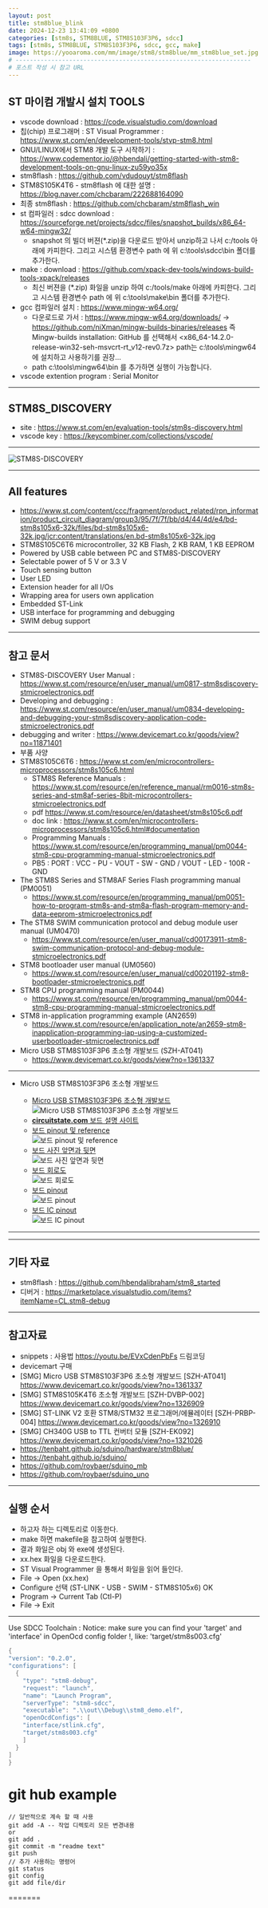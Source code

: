 ```yaml
---
layout: post
title: stm8blue_blink
date: 2024-12-23 13:41:09 +0800
categories: [stm8s, STM8BLUE, STM8S103F3P6, sdcc]
tags: [stm8s, STM8BLUE, STM8S103F3P6, sdcc, gcc, make]
image: https://yooaroma.com/mm/image/stm8/stm8blue/mm_stm8blue_set.jpg
# ------------------------------------------------------------------
# 포스트 작성 시 참고 URL
---
```


## ST 마이컴 개발시 설치 TOOLS

- vscode download : <https://code.visualstudio.com/download>
- 칩(chip) 프로그래머 : ST Visual Programmer : <https://www.st.com/en/development-tools/stvp-stm8.html>
- GNU/LINUX에서 STM8 개발 도구 시작하기 : <https://www.codementor.io/@hbendali/getting-started-with-stm8-development-tools-on-gnu-linux-zu59yo35x>
- stm8flash : <https://github.com/vdudouyt/stm8flash>
- STM8S105K4T6 - stm8flash 에 대한 설명 : <https://blog.naver.com/chcbaram/222688164090>
- 최종 stm8flash : <https://github.com/chcbaram/stm8flash_win>
- st 컴파일러 : sdcc download : <https://sourceforge.net/projects/sdcc/files/snapshot_builds/x86_64-w64-mingw32/>
  - snapshot 의 빌더 버젼(\*.zip)을 다운로드 받아서 unzip하고 나서 c:/tools 아래에 카피한다. 그리고 시스템 환경변수 path 에 위 c:\tools\sdcc\bin 폴더를 추가한다.
- make : download : <https://github.com/xpack-dev-tools/windows-build-tools-xpack/releases>
  - 최신 버젼을 (\*.zip) 화일을 unzip 하여 c:/tools/make 아래에 카피한다. 그리고 시스템 환경변수 path 에 위 c:\tools\make\bin 폴더를 추가한다.
- gcc 컴파일러 설치 : <https://www.mingw-w64.org/>
  - 다운로드로 가서 : <https://www.mingw-w64.org/downloads/> -> <https://github.com/niXman/mingw-builds-binaries/releases> 즉 Mingw-builds installation: GitHub 를 선택해서
    <x86_64-14.2.0-release-win32-seh-msvcrt-rt_v12-rev0.7z> path는 c:\tools\mingw64 에 설치하고 사용하기를 권장...
  - path c:\tools\mingw64\bin 를 추가하면 실행이 가능합니다.
- vscode extention program : Serial Monitor

---

## STM8S_DISCOVERY

- site : <https://www.st.com/en/evaluation-tools/stm8s-discovery.html>
- vscode key : <https://keycombiner.com/collections/vscode/>

---

![STM8S-DISCOVERY](https://www.st.com/bin/ecommerce/api/image.PF247087.en.feature-description-include-personalized-no-cpn-large.jpg)

---

## All features

- <https://www.st.com/content/ccc/fragment/product_related/rpn_information/product_circuit_diagram/group3/95/7f/7f/bb/d4/44/4d/e4/bd-stm8s105x6-32k/files/bd-stm8s105x6-32k.jpg/jcr:content/translations/en.bd-stm8s105x6-32k.jpg>
- STM8S105C6T6 microcontroller, 32 KB Flash, 2 KB RAM, 1 KB EEPROM
- Powered by USB cable between PC and STM8S-DISCOVERY
- Selectable power of 5 V or 3.3 V
- Touch sensing button
- User LED
- Extension header for all I/Os
- Wrapping area for users own application
- Embedded ST-Link
- USB interface for programming and debugging
- SWIM debug support

---

## 참고 문서

- STM8S-DISCOVERY User Manual : <https://www.st.com/resource/en/user_manual/um0817-stm8sdiscovery-stmicroelectronics.pdf>
- Developing and debugging : <https://www.st.com/resource/en/user_manual/um0834-developing-and-debugging-your-stm8sdiscovery-application-code-stmicroelectronics.pdf>
- debugging and writer : <https://www.devicemart.co.kr/goods/view?no=11871401>
- 부품 사양
- STM8S105C6T6 : <https://www.st.com/en/microcontrollers-microprocessors/stm8s105c6.html>
  - STM8S Reference Manuals : <https://www.st.com/resource/en/reference_manual/rm0016-stm8s-series-and-stm8af-series-8bit-microcontrollers-stmicroelectronics.pdf>
  - pdf <https://www.st.com/resource/en/datasheet/stm8s105c6.pdf>
  - doc link : <https://www.st.com/en/microcontrollers-microprocessors/stm8s105c6.html#documentation>
  - Programming Manuals : <https://www.st.com/resource/en/programming_manual/pm0044-stm8-cpu-programming-manual-stmicroelectronics.pdf>
  - PB5 : PORT : VCC - PU - VOUT - SW - GND / VOUT - LED - 100R - GND
- The STM8S Series and STM8AF Series Flash programming manual (PM0051)
  - <https://www.st.com/resource/en/programming_manual/pm0051-how-to-program-stm8s-and-stm8a-flash-program-memory-and-data-eeprom-stmicroelectronics.pdf>
- The STM8 SWIM communication protocol and debug module user manual (UM0470)
  - <https://www.st.com/resource/en/user_manual/cd00173911-stm8-swim-communication-protocol-and-debug-module-stmicroelectronics.pdf>
- STM8 bootloader user manual (UM0560)
  - <https://www.st.com/resource/en/user_manual/cd00201192-stm8-bootloader-stmicroelectronics.pdf>
- STM8 CPU programming manual (PM0044)
  - <https://www.st.com/resource/en/programming_manual/pm0044-stm8-cpu-programming-manual-stmicroelectronics.pdf>
- STM8 in-application programming example (AN2659)
  - <https://www.st.com/resource/en/application_note/an2659-stm8-inapplication-programming-iap-using-a-customized-userbootloader-stmicroelectronics.pdf>
- Micro USB STM8S103F3P6 초소형 개발보드 (SZH-AT041)
  - <https://www.devicemart.co.kr/goods/view?no=1361337> <br>

<!--  # <https://www.devicemart.co.kr/data/collect_img/kind_0/goods/detail/1361337_1.jpg> -->

[//]: # "https://www.devicemart.co.kr/data/collect_img/kind_0/goods/detail/1361337_1.jpg"
[//]: # "https://www.devicemart.co.kr/data/collect_img/kind_0/goods/detail/1361337_1.jpg"
[//]: # "https://www.devicemart.co.kr/data/collect_img/kind_0/goods/detail/1361337_1.jpg"

---

- Micro USB STM8S103F3P6 초소형 개발보드 <br>

  - [Micro USB STM8S103F3P6 초소형 개발보드](https://www.devicemart.co.kr/goods/view?no=1361337) <br>
    ![Micro USB STM8S103F3P6 초소형 개발보드](https://yooaroma.com/mm/image/stm8/stm8blue/STM8S103F3P6_BOARD.png) <br>
  - [**circuitstate.com** 보드 설명 사이트](https://www.circuitstate.com/pinouts/stm8s-blue-generic-stm8s103f3p6-development-board-pinout-diagram-and-pin-reference/#Schematic) <br>
  - [보드 pinout 및 reference](https://www.circuitstate.com/wp-content/uploads/2023/10/STM8S-Blue-STM8S103F3P6-Microcontroller-Development-Board-Pinout-Diagram-and-Pin-Reference-Featured-Image-CIRCUITSTATE-Electronics-2.jpg) <br>
    ![보드 pinout 및 reference](https://yooaroma.com/mm/image/stm8/stm8blue/STM8S-Blue-STM8S103F3P6-Microcontroller-Development-Board-Pinout-Diagram-and-Pin-Reference-Featured-Image-CIRCUITSTATE-Electronics-2.jpg) <br>
  - [보드 사진 앞면과 뒷면](https://www.circuitstate.com/wp-content/uploads/2023/10/STM8S-Blue-STM8S103F3P6-Generic-Microcontroller-Development-Board-Top-and-Bottom-Views-CIRCUITSTATE-Electronics-1.jpg) <br>
    ![보드 사진 앞면과 뒷면](https://yooaroma.com/mm/image/stm8/stm8blue/STM8S-Blue-STM8S103F3P6-Generic-Microcontroller-Development-Board-Top-and-Bottom-Views-CIRCUITSTATE-Electronics-1.jpg) <br>
  - [보드 회로도](https://www.circuitstate.com/wp-content/uploads/2023/10/STM8S-Blue-STM8S103F3P6-Generic-Development-Board-Schematic-Diagram-R0.1-CIRCUITSTATE-Electronics-1_1.png) <br>
    ![보드 회로도](https://yooaroma.com/mm/image/stm8/stm8blue/STM8S-Blue-STM8S103F3P6-Generic-Development-Board-Schematic-Diagram-R0.1-CIRCUITSTATE-Electronics-1_1.png) <br>
  - [보드 pinout](https://www.circuitstate.com/wp-content/uploads/2023/10/STM8S-Blue-Generic-STM8S103F3P6-Microcontroller-Board-Pinout-Diagram-R0.1-CIRCUITSTATE-Electronics-1.png) <br>
    ![보드 pinout](https://yooaroma.com/mm/image/stm8/stm8blue/STM8S-Blue-Generic-STM8S103F3P6-Microcontroller-Board-Pinout-Diagram-R0.1-CIRCUITSTATE-Electronics-1.png) <br>
  - [보드 IC pinout](https://www.circuitstate.com/wp-content/uploads/2023/10/STM8S-Blue-STM8S103F3P6-Generic-Microcontroller-Development-Board-IC-Pinout-CIRCUITSTATE-Electronics-1.png) <br>
    ![보드 IC pinout](https://yooaroma.com/mm/image/stm8/stm8blue/STM8S-Blue-STM8S103F3P6-Generic-Microcontroller-Development-Board-IC-Pinout-CIRCUITSTATE-Electronics-1.png) <br>

---

---

## 기타 자료

- stm8flash : <https://github.com/hbendalibraham/stm8_started>
- 디버거 : <https://marketplace.visualstudio.com/items?itemName=CL.stm8-debug>

---

## 참고자료

- snippets : 사용법 <https://youtu.be/EVxCdenPbFs> 드림코딩 <br>
- devicemart 구매 <br>
- [SMG] Micro USB STM8S103F3P6 초소형 개발보드 [SZH-AT041] <https://www.devicemart.co.kr/goods/view?no=1361337> <br>
- [SMG] STM8S105K4T6 초소형 개발보드 [SZH-DVBP-002] <https://www.devicemart.co.kr/goods/view?no=1326909> <br>
- [SMG] ST-LINK V2 호환 STM8/STM32 프로그래머/에뮬레이터 [SZH-PRBP-004] <https://www.devicemart.co.kr/goods/view?no=1326910> <br>
- [SMG] CH340G USB to TTL 컨버터 모듈 [SZH-EK092] <https://www.devicemart.co.kr/goods/view?no=1321026> <br>
- <https://tenbaht.github.io/sduino/hardware/stm8blue/> <br>
- <https://tenbaht.github.io/sduino/> <br>
- <https://github.com/roybaer/sduino_mb> <br>
- <https://github.com/roybaer/sduino_uno> <br>

---

## 실행 순서

- 하고자 하는 디렉토리로 이동한다.
- make 하면 makefile을 참고하여 실행한다.
- 결과 화일은 obj 와 exe에 생성된다.
- xx.hex 화일을 다운로드한다.
- ST Visual Programmer 을 통해서 화일을 읽어 들인다.
- File -> Open (xx.hex)
- Configure 선택 (ST-LINK - USB - SWIM - STM8S105x6) OK
- Program -> Current Tab (Ctl-P)
- File -> Exit

---

Use SDCC Toolchain :
Notice: make sure you can find your 'target' and 'interface' in OpenOcd config folder !, like: 'target/stm8s003.cfg'

```c
{
"version": "0.2.0",
"configurations": [
  {
    "type": "stm8-debug",
    "request": "launch",
    "name": "Launch Program",
    "serverType": "stm8-sdcc",
    "executable": ".\\out\\Debug\\stm8_demo.elf",
    "openOcdConfigs": [
    "interface/stlink.cfg",
    "target/stm8s003.cfg"
    ]
  }
]
}
```

git hub example
===

```git
// 일반적으로 계속 할 때 사용
git add -A -- 작업 디렉토리 모든 변경내용
or
git add .
git commit -m "readme text"
git push
// 추가 사용하는 명령어
git status
git config
git add file/dir
```

=======
